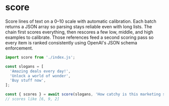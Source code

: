 # score

Score lines of text on a 0–10 scale with automatic calibration. Each batch returns a JSON array so parsing stays reliable even with long lists. The chain first scores everything, then rescores a few low, middle, and high examples to calibrate. Those references feed a second scoring pass so every item is ranked consistently using OpenAI's JSON schema enforcement.

```javascript
import score from './index.js';

const slogans = [
  'Amazing deals every day!',
  'Unlock a world of wonder',
  'Buy stuff now',
];

const { scores } = await score(slogans, 'How catchy is this marketing slogan?');
// scores like [6, 9, 2]
```
